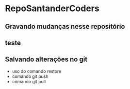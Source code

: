 # RepoSantanderCoders

## Gravando mudanças nesse repositório

## teste

## Salvando alterações no git 

* uso do comando restore
* comando git push
* comando git pull
